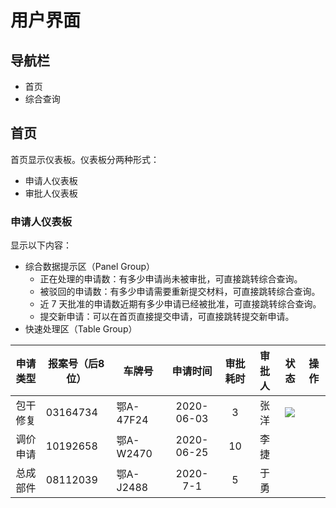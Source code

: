 # 用户界面



## 导航栏

- 首页
- 综合查询



## 首页

首页显示仪表板。仪表板分两种形式：

- 申请人仪表板
- 审批人仪表板

### 申请人仪表板

显示以下内容：

- 综合数据提示区（Panel Group）
  - 正在处理的申请数：有多少申请尚未被审批，可直接跳转综合查询。
  - 被驳回的申请数：有多少申请需要重新提交材料，可直接跳转综合查询。
  - 近 7 天批准的申请数近期有多少申请已经被批准，可直接跳转综合查询。
  - 提交新申请：可以在首页直接提交申请，可直接跳转提交新申请。
- 快速处理区（Table Group）

| 申请类型 | 报案号（后8位） | 车牌号    |  申请时间  | 审批耗时 | 审批人 |                            状态                            | 操作 |
| :------: | --------------- | --------- | :--------: | :------: | :----: | :--------------------------------------------------------: | :--: |
| 包干修复 | 03164734        | 鄂A-47F24 | 2020-06-03 |    3     |  张洋  | ![](/Users/rlee/approval-system/web/src/icons/svg/add.svg) |      |
| 调价申请 | 10192658        | 鄂A-W2470 | 2020-06-25 |    10    |  李捷  |                                                            |      |
| 总成部件 | 08112039        | 鄂A-J2488 |  2020-7-1  |    5     |  于勇  |                                                            |      |

